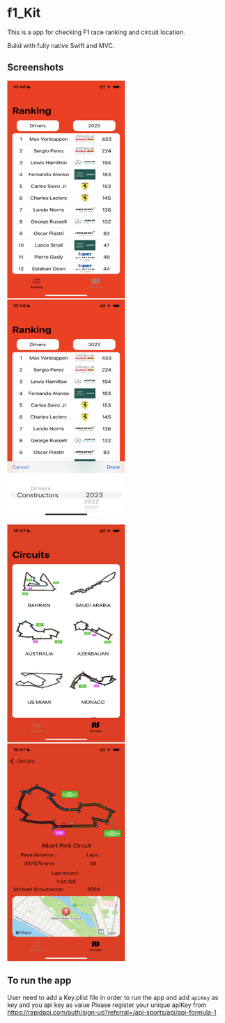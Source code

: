 # f1_Kit
This is a app for checking F1 race ranking and circuit location.

Bulid with fully native Swift and MVC.

## Screenshots
<img src="f1_Kit/Images/mockF1_Kit3.PNG" width="270" height="500" /> <img src="f1_Kit/Images/mockF1_Kit2.PNG" width="270" height="500" />

<img src="f1_Kit/Images/mockF1_Kit1.PNG" width="270" height="500" /> <img src="f1_Kit/Images/mockF1_Kit4.PNG" width="270" height="500" />

## To run the app
User need to add a Key.plist file in order to run the app and add `apiKey` as key and you api key as value
Please register your unique apiKey from https://rapidapi.com/auth/sign-up?referral=/api-sports/api/api-formula-1
